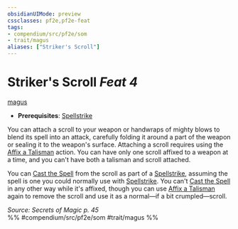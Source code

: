 ```yaml
---
obsidianUIMode: preview
cssclasses: pf2e,pf2e-feat
tags:
- compendium/src/pf2e/som
- trait/magus
aliases: ["Striker's Scroll"]
---
```

# Striker's Scroll  *Feat 4*  
[magus](rules/traits/magus-som.md "Magus Class Trait")  

- **Prerequisites**: [Spellstrike](rules/actions/spellstrike-som.md)

You can attach a scroll to your weapon or handwraps of mighty blows to blend its spell into an attack, carefully folding it around a part of the weapon or sealing it to the weapon's surface. Attaching a scroll requires using the [Affix a Talisman](rules/actions/affix-a-talisman.md) action. You can have only one scroll affixed to a weapon at a time, and you can't have both a talisman and scroll attached.

You can [Cast the Spell](rules/actions/cast-a-spell.md) from the scroll as part of a [Spellstrike](rules/actions/spellstrike-som.md), assuming the spell is one you could normally use with [Spellstrike](rules/actions/spellstrike-som.md). You can't [Cast the Spell](rules/actions/cast-a-spell.md) in any other way while it's affixed, though you can use [Affix a Talisman](rules/actions/affix-a-talisman.md) again to remove the scroll and use it as a normal—if a bit crumpled—scroll.

*Source: Secrets of Magic p. 45*  
%% #compendium/src/pf2e/som #trait/magus %%